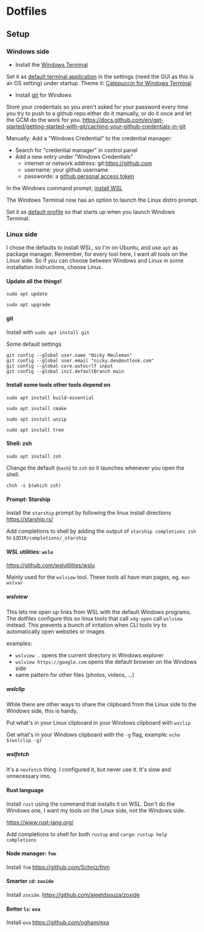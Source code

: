 # Dotfiles

## Setup

### Windows side

- Install the [Windows Terminal](https://github.com/microsoft/terminal)

Set it as [default terminal application](https://learn.microsoft.com/en-us/windows/terminal/customize-settings/startup#default-terminal-application) in the settings (need the GUI as this is an OS setting) under startup.
Theme it: [Catppuccin for Windows Terminal](https://github.com/catppuccin/windows-terminal)

- Install [git](https://git-scm.com/) for Windows

Store your credentials so you aren't asked for your password every time you try to push to a github repo.either do it manually, or do it once and let the GCM do the work for you.
https://docs.github.com/en/get-started/getting-started-with-git/caching-your-github-credentials-in-git

Manually: Add a "Windows Credential" to the credential manager:
- Search for "credential manager" in control panel
- Add a new entry under "Windows Credentials"
    - internet or network address: git:https://github.com
    - username: your github username
    - passworde: a [github personal access token](https://docs.github.com/en/authentication/keeping-your-account-and-data-secure/managing-your-personal-access-tokens)

In the Windows command prompt, [install WSL](https://learn.microsoft.com/en-us/windows/wsl/install)

The Windows Terminal now has an option to launch the Linux distro prompt.

Set it as [default profile](https://learn.microsoft.com/en-us/windows/terminal/customize-settings/startup#default-profile) so that starts up when you launch Windows Terminal.

### Linux side

I chose the defaults to install WSL, so I'm on Ubuntu, and use `apt` as package manager.
Remember, for every tool here, I want all tools on the Linux side.
So if you can choose between Windows and Linux in some installation instructions, choose Linux.

#### Update all the things!

`sudo apt update`

`sudo apt upgrade`

#### git

Install with `sudo apt install git`

Some default settings
```
git config --global user.name "Nicky Meuleman"
git config --global user.email "nicky.dev@outlook.com"
git config --global core.autocrlf input
git config --global init.defaultBranch main
```

#### Install some tools other tools depend on

`sudo apt install build-essential`

`sudo apt install cmake`

`sudo apt install unzip`

`sudo apt install tree`

#### Shell: zsh

`sudo apt install zsh`

Change the default (`bash`) to `zsh` so it launches whenever you open the shell.

`chsh -s $(which zsh)`

#### Prompt: Starship

Install the `starship` prompt by following the linux install directions
https://starship.rs/

Add completions to shell by adding the output of `starship completions zsh` to `$ZDIR/completions/_starship`

#### WSL utilities: `wslu`

https://github.com/wslutilities/wslu

Mainly used for the `wslview` tool.
These tools all have man pages, eg. `man wslvar`

##### wslview

This lets me open up links from WSL with the default Windows programs.
The dotfiles configure this so linux tools that call `xdg-open` call `wslview` instead.
This prevents a bunch of irritation when CLI tools try to automatically open websites or images

examples:
- `wslview .` opens the current directory in Windows explorer
- `wslview https://google.com` opens the default browser on the Windows side
- same pattern for other files (photos, videos, ...)

##### wslclip

While there are other ways to share the clipboard from the Linux side to the Windows side, this is handy.

Put what's in your Linux clipboard in your Windows clipboard with `wsclip`

Get what's in your Windows clipboard with the `-g` flag, example: `echo $(wslclip -g)`

##### wslfetch

It's a `neofetch` thing.
I configured it, but never use it.
It's slow and unnecessary imo.

#### Rust language

Install `rust` using the command that installs it on WSL.
Don't do the Windows one, I want my tools on the Linux side, not the Windows side.

https://www.rust-lang.org/

Add completions to shell for both `rustup` and `cargo`: `rustup help completions`

#### Node manager: `fnm`

Install `fnm`
https://github.com/Schniz/fnm

#### Smarter `cd`: `zoxide`

Install `zoxide`.
https://github.com/ajeetdsouza/zoxide

#### Better `ls`: `exa`

Install `exa`
https://github.com/ogham/exa